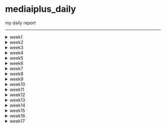 # mediaiplus_daily
my daily report

******

<details>
<summary>week1</summary>

> <details>
> 
> <summary>20230302</summary>
> 
> ```
> 
> vscode
> DBeaver
> WinSCP
> MongoCompass
> 
> jh.park@mediaiplus.com 
> 123ssk12!
> 
> 메일확인 outlook
> 
> confluence
> 
> 임상시험공부 - 글로벌 임상시험 성공하기
> 
> 인턴십OT 내용정리
> 
> 컴공핵심과목 : 내가 잘하는거->대답잘할수있는거
> 자기소개 : 내가 얼마나 개발을 잘하는지, 얼마나빠르게 성장할수있는지 
> 면접관의 의도?? 편한마음으로 임하자..?
> 
> pw : 0130
> 
> task1 : EudraCT -> CTIS 
> task2 : CRIS result 수집하기
> 
> ```
> 
> </details>
> 
> <details>
> <summary>20230303</summary>
> 
> ```
> 
> 질문할거 -> 구글링 먼저하자
> 1. yml 
> 2. 파서에서 start_date yesterday 주석 이상한것같음
> 3. start_date, saving_start_date difference -> 왜 굳이 따로 두는가 ??
> 
> 
> 폴더 강제삭제 : rm -rf (folder)
> 
> 코드해석하기
> l19 : 파서
> l20 : common에서 logger가져오기 -> common_util로 가보면
> l80 : scraper 정의
> 
> 코드실행하기
> 
> 커맨드 : python scraper_manager.py
> 
> 디폴트값 nih 
> Scraper클래스로 nih 인스턴스 만듬
> _get_model 메소드 실행 -> _handling_date메소드 실행 -> NIHct 모델 리턴함 (클래스로 선언된 모델 임포트해서 갖고옴)
> 
> Namespace(start_date='lastupdatedate', end_date='today', save='no', insert='no', date_parameter=0, cris_start=0, cris_end=None, cris_lang='K', model='nih', email='no')
> 
> cris, mfds -> yaml에서 함
> 
> 핸들링데이터 메소드의 역할 
> 2023-03-01 today 를 아래처럼 변환해줌
> 03/01/2023 03/03/2023
> 
> dao가 뭘까?
> dao
> 
> run 메소드를 이해해보자
> 1. 비교
> 2. 크롤링해옴
> 3. 디비에 트리로 바꿔서 집어넣음
> 
> 
> parser?? : 커맨드라인 인수 파싱하기
> 
> 로컬 디비 만들기 : mysql부터 다시 깔자
> 
> get방식으로 api가져오기 -> 스키마 컴페어 부분부터 다시보기
> 
> ```
> 
> </details>
  
</details>

<!-- week2 -->

<details>
<summary>week2</summary>

> <details>
> <summary>20230306</summary>
> 
> ```
> import ipdb; ipdb.set_trace() 앞으로 디버깅은 이거로 하자
> 로컬에 DB설치하는법을 따로 배워야함...     
> tqdm 이라는 신기한 라이브러리를 배웠음
>   
> api를 통해 정보를 받아올수있다.
> Headers : fakeheaders -> 크롤링시 우회용
> 
> nih 접속하여 회사DB와 비교해보았음. 가장최신화된 자료가 NCT05754515 였는데,
> 회사DB에 contacts 정보가 정확히 입력되어있었음. 
> exact_tree 코드  556~690 
>   
> https://www.clinicaltrials.gov/ct2/home
>   
> ```
> <img
>      src="https://user-images.githubusercontent.com/126745832/223040633-c0b674cc-ac1f-47f8-ab99-f5087f376cc2.png"
>      width=300
>      height=100
> />
> <img
>      src="https://user-images.githubusercontent.com/126745832/223040690-9e20b7f5-e17a-4cf8-a415-63d850956a90.png"
>      width=300
>      height=100
> />
>   
> ```
> 위와 같이 
> /home/jh_park/test/_test/models/nihct/utils/info.py 코드에 적혀진대로 4개가 DB에도 저장된것.
> ```
> <img
>      src="https://user-images.githubusercontent.com/126745832/223041521-9cb969b8-3bbf-43ce-9add-3deb3032159f.png"
>      width=300
>      height=300
> />
> 
> ```
> 각각은 위와 같이 정의됨.
> DB에서 column의 이름임. > RDB cloumn scheme
> 
> compare scheme > crawl data > make tree > insert to DB
>   
> __repr__ : Node만들때(make tree) 사용했음.
> ```
>   
> </details>
> 
> <details>
> <summary>20230307</summary>
> 
> ```
> __str__, __repr__ 차이점 보기
>   
> >>> import datetime
> >>> a = datetime.datetime(2017, 9, 27)
> >>> str(a)
> '2017-09-27 00:00:00'
> >>> repr(a)
> 'datetime.datetime(2017, 9, 27, 0, 0)'
> 
>   
>   
> 크롤링과정 
> 
> NStudiesFound : 업데이트해줘야하는 데이터
> trial/100 만큼 iteration -> full_study_list 채움
> make tree를 이용하여 트리구조로 field_list를 만듬
> 23개의 element를 갖고있음 
> field_list[0] 는 이중리스트형태로 각각의 요소가 그에 해당되는 모듈의 정보를 갖고있음.
> 예시 : [ ['NCT05756881', Node (Level 0) : [struct] IdentificationModule / None // num of child of this node : 5],
>          ['NCT05756868', Node (Level 0) : [struct] IdentificationModule / None // num of child of this node : 5],
>          ['NCT05756855', Node (Level 0) : [struct] IdentificationModule / None // num of child of this node : 6] ... ]
>   
> 이를 바탕으로 rows를 만들면
> 
> [ ['NCT00001971', 'Evaluation of Patients With Liver Disease', 'Evaluation of Patients With Liver Disease', 'National Institutes of Health Clinical Center (CC)', '910214', 'NIH', None, None, None, None, '2023-03-07 10:18:13', '2023-03-07 10:18:13'], 
>   ['NCT00001481', 'The Role of Hormones in Postpartum Mood Disorders', 'An Endocrine Model for Postpartum Mood Disorders', 'National Institutes of Health Clinical Center (CC)', '950097', 'NIH', None, None, None, None, '2023-03-07 10:18:13', '2023-03-07 10:18:13'], 
>   ['NCT00001160', 'Studies on Tumors of the Thyroid', 'Studies on Thyroid Nodules and Thyroid Cancer', 'National Institutes of Health Clinical Center (CC)', '770096', 'NIH', None, None, None, None, '2023-03-07 10:18:13', '2023-03-07 10:18:13'] ... ]  
> 
>   
> cris 데이터 가져오기 
>   
> 그전에 질문
> 
> 1. DB에 중복 데이터가 존재함 
>   https://cris.nih.go.kr/cris/search/detailSearch.do/?seq=14743&search_page=L&search_lang=K
>   https://cris.nih.go.kr/cris/search/detailSearch.do/?seq=15988&search_page=L&search_lang=K
>   -> cris가 버전관리를 안해서 생기는 문제였음. 나중에 최신의 버전 (높은 key)을 유지하자
> 2. PRE20190408-003 ??
>   pre로 key로만 들어갈수있음
> 3. selenium.common.exceptions.WebDriverException: Message: 'chromedriver' executable may have wrong permissions. Please see https://chromedriver.chromium.org/home
>   해결 : 크롬드라이버 깔아서 .env.yml 변
> 4. 링크접속불가 
>   https://cris.nih.go.kr/cris/resultsearch/resultSearch.do/
> 5. 디비에 널값이 있는이유? 
> 
> 
> 크롤링하는법  
>  
> 먼저 갱신일을 기준으로 검색을 함.
>   
> parsing_kor_doc 부터 다시 확인하기. 
>   
>   
> ```
>   
> </details>
> 
> <details>
> <summary>20230308</summary>
> 
> ```
> 
> vscode 단축키
> 
> ctrl + end : 커서 맨끝으로
> shift + end : 선택하면서 행의 맨끝으로
> ctrl + shift + end : 선택하면서 페이지 맨끝으로 
> 
> ctrl + arrow : 커서 단어 단위로 옮기기 
> ctrl + shift + arrow : 단어단위 선택하면서 맨끝으로
> 
> crtl + alt : 다중택
> 
> DB -> mediaiplus -> DB name 'RAW'
> 
> cris : 최신업데이트 부터 오늘날짜로 받아오기 
> 
> 질문
> 1. cris 커맨드 입력받을때 인덱스를 왜입력받는가?
> 
> 2. dev_fe_ctx_cris_ct 테이블의 용도?
> ```
> ```
> git clone 하고 해야하는거 !!!
> 
> 1. .env 
> 2. 크롬드라이버 받기 
> ```
> ```
> CRIS 가장 큰 문제점 : api도없고, 계속해서 사이트가 변경됨 -> 지금만들어도 나중에 cris가 데이터를 게시하는 방법이 달라지면 다시 업로드 해야할 필요가 있음. -> 일단은 현재 버전으로 만들어봐야함.
> 
> 현상황 : cris_ct_result 데이터들 12/16을 마지막으로 업데이트가 안됨.
> 현재(230308 16:06) 기준 연구결과가 등록된 데이터들은 총 551건이 검색되는데, 막상 결과가 등록이 안된경우가 많음
> 
> 결과등록이 안된경우 
> ```
> 
> <img
>      src="https://user-images.githubusercontent.com/126745832/223645866-4067dd5f-441d-4647-95e4-8868149798c0.png"
>      width=300
>      height=300
> />
> <img
>      src="https://user-images.githubusercontent.com/126745832/223645982-f809fdaa-e813-4611-9af6-c2d701a3897c.png"
>      width=300
>      height=300
> />
> 
>   
> ```
> 결과등록이 잘된경우
> ```  
> <img
>      src="https://user-images.githubusercontent.com/126745832/223645598-a3332d69-3451-441b-9550-bf9e7cb93345.png"
>      width=300
>      height=300
> />
> 
> ```
> 내일 확인해봐야하는거 : 3/7 기준 6개가 업데이트됨, 그러나 DB엔 5개만 업데이트됨 (16157 누락) -> 3/7에 정기적으로 스크랩할때, 스크랩하기 전에 5개가 업데이트 된것이고, 나머지 하나는 스크랩 이후 업데이트된 것이었음. 
> 
> 결과 탭에 접속이 가능하다가 안되는 경우는 어떻게 해야할까... -> 업데이트 되는지 알 수가 없음 
>   그럼 전수조사를 해야하는가? -> 경우에 따라 다름 만약 잘못된 데이터를 지우기 위해 결과를 없앤것이라면..?
>   없어진 이유를 알 수 없음.
>   
> ```
> </details>
>
> <details>
> <summary>20230309</summary>
> 
> ```
> 
> study results 존재 -> 연구결과 국문/Eng 보고 크롤링하면 될듯  
> 
> TODO
> 
> 연구결과 탭이 존재하지않음 -> 링크로 접속하면 페이지 존재 (cris_seq=8930) (상세검색 불가, cris_seq으로만 접속가능)
> https://cris.nih.go.kr/cris/resultsearch/resultSearch.do?seq=8930&search_page=L&search_lang=&
> 크롤링 할 때 결과있음으로하면 cris_seq=8930과 같은 데이터는 검색불가 -> 어떻게 크롤링할까
> 
> 상세검색할때 실제 갱신일과, 상세검색에서 검색할때의 저장된 갱신일이 다름. -> KCT0000001
> 
> 현재 크롤링은 상세검색 페이지에서 셀레니움으로 함 -> cris_seq range로 바꾸기?
> 
> 결론!! : 그냥 최종갱신일로 크롤링하자.
> 
> ```
> 
> ```
> study results 형식
> 크게 4가지임
> 1. Participant Flow
> 2. Baseline Characteristics
> 3. Outcome Measures
> 4. Adverse Events
> 
> 
> ct_list를 토대로 ct_result_list를 만들자.
> 
> ct_list 구조 파악하기.
> 
> ct_list는 길이가 업데이트해야하는 데이터의 갯수 만큼 가진 리스트임.
> 예를들어 -start_date=2023-03-01 의 옵션을 준경우, 3월1일부터 오늘날짜(today)까지의 새로 갱신해야할 데이터를 수집하여 저장함
> 이때 ct_list의 각각의 요소가 갱신된 데이터의 정보를 담고있음.
> ```
> ```
> 예를들면 len(ct_list)=3 인경우, 갱신해야할 데이터가 3개가 있는것임.
> 각 데이터의 정보를 dictionary 로 만들어줌 
> 
> ct_list.append({
>             'seq': i,
>             'status': date_list,
>             'content': table_dict,
>             'url': f'{self.base_url}?seq={i}&search_page=L&search_lang={self.language}',
>         })
> 그렇다면 각각의 키에 해당하는 밸류값들을 보자
> ct_list[0]['seq'] = '24303'
> ct_list[0]['status'] = ['등록', '2022/10/25', '2022/12/23', '2023/03/08']
> 
> ct_list[0]['content'] 는 defaultdict 자료형임.
> 
> ct_list[0]['content'].keys() = dict_keys(['1. 연구개요', '2. 임상연구윤리심의', '3. 연구자', '4. 연구현황', '5. 연구비지원기관', '6. 연구책임기관', '7. 연구요약', '8. 연구설계', '9. 대상자선정기준', '10. 결과변수', '11. 연구결과 및 발표', '12. 연구데이터 공유(익명화된 연구대상자 데이터)'])
> 또한 이 key들의 해당하는 value 또한 defaultdict 임
> 
> 예를들면 ct_list[0]['content']['1. 연구개요'] 는 아래와 같이 구성됨. 각각의 key들은 대체로 cris 자료 테이블의 row : contents임
> 
> defaultdict(None, {'CRIS등록번호': 'KCT0008025', '연구고유번호': 'NCC2022-0319', '요약제목': 'MET 또는 EGFR 단백질이 과발현된 전이성 위암의 3차이상 요법으로서의 CKD-702/이리노테칸 1b/2상 임상시험', '연구제목': 'MET 또는 EGFR 단백질이 과발현된 전이성 위암의 3차이상 요법으로서의 CKD-702/이리노테칸 1b/2상 임상시험', '연구약어명': 'CKD-702', '식약처규제연구': '예(Yes)', 'IND/IDE Protocol 여부': '아니오(No)', '타등록시스템 등록여부': '아니오(No)', '임상연구 요양급여적용 신청 여부': '신청 중(Submitted pending)'})
> 
> ct_list[0]['url'] = 'https://cris.nih.go.kr/cris/search/detailSearch.do/?seq=24303&search_page=L&search_lang=K'
> 
> 
> 만약 데이터의 개수가 가변적이라면, 리스트로 만들어줌 -> 하나의 cris_seq가 아니라 여러개의 cris_seq가 있는것, 
> PRIMARY KEY를 하나더잡아줌 즉 예를들어 cris_seq = 24303의 데이터중 연구참여기관이 두개인경우, SRSID라는 PRIMARY KEY를 잡아주는것.
> ```
> <img
> src="https://user-images.githubusercontent.com/126745832/223931817-b00a1bc7-93fc-4871-8ec7-e04dcf821f05.png"
> width=500
> height=50
> />
> 
> ```
> 스키마에대해 일단 모두 rows에 SCHEME[:-2]로 None을 넣어놈
> 
> 오늘의 질문점
> 
> [오후 4:28] 박 진호
> 저 추가적으로 질문드립니다..! cris_ct_result_participant_flow_desc 테이블에서 KCTId = 'KCT0006080' 필터로 검색해보면 cris_seq가 19160, 19735 두개로 나오는데,  https://cris.nih.go.kr/cris/search/listDetail.do여기서 상세검색에서 연구결과를 연구결과 등록으로 두고, CRIS등록번호에 6080을 검색하면 6080데이터가 나와야하는데 안나오더라구요 그래서 이유를 찾아보았습니다.  먼저 연구결과 필터를 미등록으로 바꾸고 6080을 검색하면, 19160페이지가 검색되었습니다. 제 생각엔 CRIS에서 19160의 연구결과를 지우고 갱신을 안해준것 같습니다.  또 추가로 같은 KCTId를 갖는 19735는 연구결과가 있으나 19160에는 없었습니다.  19735는 상태가 임시저장된 데이터라 상세검색 으로는 검색이 안되고, url로는 접속할 수 있더라구요, 19735에는 결과탭이 있지만, 접속은 안되었습니다.https://cris.nih.go.kr/cris/search/detailSearch.do?seq=19735 그래서 제가 생각한점은 데이터베이스에 이러한 결과가 등록되었다가 다시 없어진경우가 추가적으로 존재할수있고, 이러한 데이터들은 CRIS에서 갱신처리를 안해주다보니 저희가 업데이트를 할 수 없다고 판단되는데,  이런경우 현재 데이터베이스에 있는 결과데이터들은 옳은 정보라고 할 수 있는건가요? 만약 그렇지 않다면 현재 데이터들은 지우고 새로운 데이터들로 채워야한다고 생각이되는데.. 제가 생각한점이 맞을까요??아닌경우면 그냥 현재 데이터베이스에 duplicate하는 방식으로 코드를 짜면 되는것일까요?  감사합니다! 
> 
> [오후 4:47] 조용장
> 네, 말씀주신대로가 맞습니다!자세한 설명을 좀 더 미리 드렸으면 고민하실만한 상황이 나오지 않았을텐데 죄송스럽네요..  1.일단 첫번째로 cris_seq는 고유하지만 cris_seq에 상응하는 KCTId는 고유하지 않습니다.이런 문제는 실제로 하나의 임상이 "임시 등록", "반려" 등 "등록"이 되기 전의 형상으로 여러개의 버전이 존재하기 때문인데요. 각 버전은 새로운 cris_seq를 발급 받지만 KCTId는 모두 동일할 수 있습니다. 초기에는 "임시 등록"이나 "반려" 등의 데이터도 의미가 있을 것이라고 판단하여 cris_seq를 기준으로 전체 수집하였습니다. 하지만 그럴 필요가 없다고 판단이 되기도 하였고최종 갱신일을 기준으로 임상시험 문서를 가져와야할 필요성이 대두되면서 cris_seq를 기준으로 데이터를 수집하는 것이 아닌 KCTId를 기준으로 CRIS 데이터를 수집해야 하는 상황이 된거죠. 2.두번째로 말씀주신 6080번과 같이 CRIS에는 등록이되거나 웹 상에 공개되었다가 제거되는 문서들이 있었습니다. 이런 문서들은 추후에 다시 접근하려해도 데이터를 얻을 수 없는 문제점이 발생하구요.  "이런 데이터를 두고 저희는 DB상에서 제거하기 보다는 가지고 있는 편이 더 저희 서비스를 가치있게 만들어 줄거라고 판단하고 있기는 합니다."  그 문서의 등록 취소 요인이 무엇인지는 알 수 없으나 특정 기업에서 어떤 종류의 질병에 대해 어떤 시도를 하려했다..는 정보는 중요할 것 같아서요. 게다가 저희 DB 설계상 제거된 문서에 대한 검출은 전수조사를 하는 수 밖에 없기도 하구요..  따라서 결론은 같은 KCTId에 대해서는 값을 replace하면 될 것 같습니다. 그리고 과거에 존재하였다가 현재에 존재하지 않는 문서에 대해서는 제거하지 않구요. 다만 추후에 동일한 KCTId 임상시험에 대해서 언제 어떻게 업데이트 되었는지 히스토리를 버전별로 가지고 있을 계획은 있습니다. 깃헙에도 이슈 사항으로 올려 놓기는 했어요.
> 
> [오후 4:48] 조용장 
> 글이다 보니 아무래도 제가 조금 이해하기 어렵게 작성해 놓은 내용이 있을 수도 있을 것 같기는해요... 조금 헷갈리시면 다음주에 다시 이야기 나누시죠~
> 
> ```
> </details>
> <details>
> <summary>20230310</summary>  
> 
> ```
> 결과 데이터들의 스터럭쳐가 매우 상이함 => 일반화 할 방법을 생각해보자
> 
> get result cris id 수정 : 
> 
> 다음을 추가함 :
> from selenium.webdriver.support.ui import Select
> Select(self.driver.find_element(By.XPATH, '//*[@id="results_yn"]')).select_by_value("Y")
> 
> 위 코드의 의미는 연구결과가 등록된 문서만 검색하겠다 라는 필터를 설정해준다는 의미임.
> 
> result들의 url을 보려고했는데, 몇개이상의 페이지를 로드하다보니 이런에러가 나는듯 -> 다음주에 다시 확인하기
> stale element reference: element is not attached to the page document
> 
> ```
> 
> </details>
</details>

<!-- week3 -->

<details>

<summary>week3</summary>

> <details>
> 
> <summary>20230313</summary>
>   
> ```
> 연구결과 등록으로 검색 -> 1. 에러페이지가 나오는지 확인 -> 에러나면 그대로 리턴
> 2. 페이지에 접속을 해도, 실제 데이터가 없을수있음.
> 3. 국문/영문으로 할지, 각각 페이지에서 크롤링 할지 정하기 -> 물어봐야 할듯 근데 KCT0008257 를 보면 각각 따로 하는게 좋을듯함.
>  
> 
> 현재 발생한 문제점 : 
> 1. 로딩되는 시간을 줘야 에러가 안남
> 2. 검색되는 데이터의 개수가 다름 -> 
>     연구결과 등록된 데이터들을 볼때, start date를 비워둔 데이터의 개수와 2010-01-01, 즉 cris홈페이지에서 제공하는 초기값을 주면 데이터 개수값이 달라짐.
>     
> 
> html구조
> 연구정보, 연구결과 상이함
> main div -> print div 
> 내일 물어볼거 : date_list는 필요없는건가?
>   
>   
>   
> 결과구조분석
> 1. Participant Flow
> 모집상세설명
> 배정 전 상세설명
> -> 고정적인 두개의 행!!
> 그다음 기간이나옴 -> 주로 기간은 한개존재함.
> 
> 
> 크롤링 과정
> 만약 K인경우, E인경우 나눠서
> 각각 parsing_result_kor_doc(resp), parsing_result_eng_doc(resp) 을 호출함.
> 
> ```
> 
> </details>
>   
> <details>
> 
> <summary>20230314</summary>
>   
> ```
> 연구결과 등록으로 검색 -> 1. 에러페이지가 나오는지 확인 -> 에러나면 그대로 리턴
> 2. 페이지에 접속을 해도, 실제 데이터가 없을수있음.
> 3. 국문/영문으로 할지, 각각 페이지에서 크롤링 할지 정하기 -> 물어봐야 할듯 근데 KCT0008257 를 보면 각각 따로 하는게 좋을듯함.
> 
> study details/study results를 크롤링해와야함 -> 먼저 검색조건에 맞는 날짜에 갱신된 데이터에 한해서 크롤링 그 후 결과가 등록된 데이터를 크롤링
> get max update 는, study details를 크롤링할때 받아와지므로 자동으로 업데이트됨.
>   결과 등록된 데이터는 없는 경우가 많음
>   
>   표안에 표 : 하나의 tr내에 두개의 th
>   원래대로라면 [[th],[td]] 이지만 th가 두개라면 [[th,th],[td]]가 됨
>   td내에 pre가 되어있을수도있다... -> ().text 사용하면 똑같이나옴
>   
>   먼저 results를 크게 4개로 분리, 그 후 각각을 다시 테이블로 분리, 그러면 그 각각의 테이블들은 tr을 갖는다.
>   각 tr을 th_list, td_list로 분리한다. 그후 [th_list, td_list]로 만들어 캡션과함께 테이블딕셔너리에 해당하는 value에 append해준다.
>   
>   tr,td를 분리할때, colspan rowspan을 잘 보자 -> 
>   rowspan = 2 의 의미? 두개의 행을 차지함.
>   colspan = 2 의 의미? 두개의 열을 차지함 즉 세분화된 데이터가 있는경우, colspan, rowspan이 사용
>   
>   코드에 주석으로 남겨둠.
>   
>   
>   Participant Flow 구조 >>>
>   하나의 시퀀스에 여러개의 피리어드
>   각각 피리어드 내에는 여러개의 암그룹이 있을 수 있음 
>   
>   현재 Participant Flow 관련 메소드:
>   cris_ct_result_participant_flow_desc -> 수정필요 x
>   cris_ct_result_participant_flow_list_desc -> 하나의 시퀀스에 여러개의 피리어드를 PFSId로 구분해서 넣어놈. 스키마는 단위, 코멘트
>   cris_ct_result_participant_flow_arm_group -> 암그룹당 정보, 탈락관련정보누락됨
>   cris_ct_result_participant_flow_arm_group_research_step -> 마일스톤은 암그룹당 없을수도있거나 여러개임
>   
>   -> 탈락관련데이터가 아예 없다!
>   
>   
>   
>   
>   
> api로 받아오기????
> ```
> 
> </details>
> 
> <details>
> <summary>20230315</summary>
> 
> ```
> 
> scraper를 fork해봄
> git명령어에 익숙해져가고 있음. 처음으로 clone, fork, ... 등등을 해보았고, git을 사용한 협업이 필수적임을 깨닫게 되었음.
> 
> 추가로 parser를 업데이트하는 커밋을 해봄.
> 
> 현재 PF데이터에 탈락사유가 없어서, 추가적인 테이블을 만들어줌.
> 
> 
> ```
>     
> </details>
> 
> <details>
> <summary>20230316</summary>
> 
> ```
> ct_result_list : 딕셔너리, key로 'Participant Flow', 'Baseline Characteristics', 'Outcome Measure', 'Adverse Events' 를 가짐
>   
> PF구조 파악하기
> result_dict['Participant Flow'].keys() = dict_keys(['모집상세설명', '배정 전 상세설명', 'Participant Flow List'])
>   
> result_dict['Participant Flow']['Participant Flow List'] 의 길이는 Period의 갯수를 의미함 
> 하나의 피리어드 내부에는, 여러개의 암그룹이 있을수 있음. -> 암그룹 리스트가 필요함
> result_dict['Participant Flow']['Participant Flow List'][0].keys() = dict_keys(['기간명', 'Arm Group List', '단위'])
>   
>   첫번째 암그룹의 데이터를 보자.
>   result_dict['Participant Flow']['Participant Flow List'][0]['Arm Group List'][0].keys() = 
>   dict_keys(['중재 / 관찰군명', '중재 / 관찰군 상세내용', '연구시작', 'Important Study Step List', '연구완료', '탈락', 'Fail Reason List'])
> 
>   암그룹 내부에는, 여러개의 마일스톤 데이터와 탈락사유가 있을수 있음.
>   첫번쨰 피리어드 내부의 첫번째 암그룹의 첫번째 마일스톤을 보자.
>   result_dict['Participant Flow']['Participant Flow List'][0]['Arm Group List'][0]['Important Study Step List'][0]
> {'중요연구단계': '시험약 또는 위약 복용', '중요연구단계 결과': '9'}
>   마일스톤 리스트의 요소는 딕셔너리의 형태로 되어있음 -> 탈락사유 리스트또한 같은 구조의 딕셔너리임.
>   
>   BC구조 파악하기
>   
>   먼저 첫번째 테이블은 고정적임
>   다음 테이블은, 나이 테이블 -> 나이는 범주형, 연속형, 그외속성으로 나뉘고 3개가 다 있거나 하나만 있을 수 있음.
>   그러므로 나오는대로 다만듬
>   total_dict['Arm Group List'][i] 에는 딕셔너리가 들어감. 각 딕셔너리의 키가 td가없는 데이터의 th, 즉 타이틀이됨.
>   
>   나이 그 외 특성 아웃라이어 : 
>   https://cris.nih.go.kr/cris/resultsearch/resultSearch.do/?seq=24196&search_page=L&search_lang=K
>   지역
>   https://cris.nih.go.kr/cris/resultsearch/resultSearch.do/?seq=6904&search_page=L&search_lang=K
>   
>   result_dict['Baseline Characteristics']['Arm Group List'][0].keys() = 
> dict_keys(['중재 / 관찰군명', '중재 / 관찰군 상세내용', '전체분석 대상수', '나이, 연속형 Dict', '성별 : 여성, 남성 Dict', '등록지역 Dict', 'Study Specific Measure List'])
>   
>   result_dict['Baseline Characteristics'].keys()
> dict_keys(['Arm Group List', 'Total', '분석단위', '전체분석 대상설명', '나이, 연속형 Dict', '성별 : 여성, 남성 Dict', '등록지역 Dict', 'Study Specific Measure List'])
> ```
> 
> </details>
> 
> <details>
> <summary>20230317</summary>
> 
> ```
> 
> ctrl + u : 리눅스 커맨드 삭제
> 
> 디비에 넣는 메소드
>   주요 아이디어 : 암그룹마다 공통데이터인지, 차이가나는지에 따라 테이블 분리
>   
> cris_ct_result_baseline_chc_desc : 첫번째 테이블의 모든 암그룹의 공통 데이터만
>   
> cris_ct_result_baseline_chc_age_categorical : 나이 범주형이 존재할때, 암그룹의 공통 데이터
> cris_ct_result_baseline_chc_age_continuous : 나이 연속형이 존재할때, 암그룹의 공통 데이터
> cris_ct_result_baseline_chc_age_other : 나이 그 외 특성이 존재할때, 암그룹의 공통 데이터
> 
> cris_ct_result_baseline_chc_gender : 성별 여성남성이 존재할때, 암그룹의 공통 데이터
> cris_ct_result_baseline_chc_gender_other : 성별 그 외 특성 존재할때, 암그룹의 공통 데이터
>   
> cris_ct_result_baseline_chc_enrollment_region : 등록지역, 공통데이터 
>   
> cris_ct_result_baseline_chc_other_specific : 그 외 특성, 같은 시퀀스에 대해 여러개의 OSSId가 있을 수 있다.
> OSSId를 사용함 (Other specific study Id)
>   
> 이제부턴 AGTId (Arm Group Title Id)를 암그룹 수에 따라 가질수 있음
> cris_ct_result_baseline_chc_arm : 첫번째 테이블 각각 암그룹 데이터 AGTId를 사용함
>   
> cris_ct_result_baseline_chc_arm_age_categorical : 나이 범주형 데이터, 암그룹마다 저장
> 
> 나이 연속형 데이터
> cris_ct_result_baseline_chc_arm_age_continuous_measure_type
> cris_ct_result_baseline_chc_arm_age_continuous_dispersion
>   -> 현재 테이블에 측정치 종류 분산도 측정을 따로 저장중인데, 한번에 저장하는거로 바꾸고, 
>   그 후 나이 연속형말고도 측정치 종류, 분산도 측정이 나올수있으므 만들어줘야함.
> 
> cris_ct_result_baseline_chc_arm_age_other_category : 한 시퀀스내에 여러개의 AGTId, 각각 AGTId당 AOCId가 할당될수있음.
> AOCId(Age other category Id)가 범주명의 갯수가됨.
>   
> cris_ct_result_baseline_chc_arm_age_other_category_result : 각 AOCId 에 ACRId할당.
>   연습용으로 좋은 seq : 13913
>   
> cris_ct_result_baseline_chc_arm_other_sp_category : 암그룹 -> 그외특성리스트 -> 범주명 리스트
> ```
> 
> </details>
</details>
  
<!--   week4 -->
  
<details>
<summary>week4</summary>
  
> <details>
> 
> <summary>20230320</summary>
> 
> ```
> 
> 분산도&측정치 수정 :
> cris_ct_result_baseline_chc_arm_age_continuous_measurements
> cris_ct_result_baseline_chc_arm_age_other_category_measurements
> cris_ct_result_baseline_chc_arm_gender_other_category_measurements
> 
> RAW -> REFINE 으로 옮기기
> 중요한 부분 : DB테이블이 변경되면, REFINE에 들어갈 데이터들도 바뀌어야하므로, 따로 코드를 수정해야함.
> 
> OM 분석하기
> 
> 결과변수의 갯수에 따라, 테이블의 갯수가 다름.
> 테이블 형식은, 결과변수 - 암그룹 정보 - data table 로 되어있음.
> 
> ct_result_list[i]['content']['Outcome Measure']['Outcome Measure List'][0] -> 0번째 OM, keys() 는
> dict_keys(['결과변수종류', '평가항목', '평가항목 상세설명', '평가시기', '통계분석', 'Arm Group List', '전체분석단위', '전체분석 대상설명', '측정단위']) 가 존재하고, Arm Group List를 제외하고 모두 공통항목임.
> 
> 기존의 방식에서 수정한부분 : 구조적으로는 없으나, 코드상오류가 하나 있었음
> 
> 나중에 다뤄야할 이슈 : 페이지 10개 넘어가면안됨.
> 
> AE 분석하기
> 
> 첫번째 테이블 고정
> 두번째 테이블은, 암그룹의 갯수만큼 column을 가짐. -> 행은 고정
> All cause mortality - 발생대상수, 연구대상수 고정
> Serious Adverse events - 발생대상수, 연구대상수, 이상반응 보고 횟수 고정
> 
> 
> ```
> 
> </details>
> 
> <details>
> 
> <summary>20230321</summary>
> 
> ```
> 
> 현재문제점 
> Other (Not Including Serious) Adverse Events 에서 
> 발생빈도보고기준 탭이 있으면, 데이터가 한칸씩 밀려남
> 
> Serious Adverse Events 에서
> Term, Total 아래 데이터는 무의미한 데이터로 취급함 -> 일단 유지 하기
> 
> 
> 
> ```
> 
> </details>
> 
> <details>
> 
> <summary>20230322</summary>
> 
> ```
> 
> cris api로 받아오기 : 페이지 설정을 해줘야함(데이터가 20개를 넘어가면 1페이지만으로 안끝남)
> prepared=True **
> 
> 
> ```
> 
> </details>
> 
> <details>
> 
> <summary>20230323</summary>
> 
> ```
> 
> DB에  만들기 : 
> import pymysql 을 import mysql.connector as pymysql 로 바꿔
> cursor 선언시 cursor = conn.cursor()  
> 
> 해야하는거 : sql구문 수정해서, 테이블 만들기
> 탈락사유 테이블 insert위해 함수만들기
> 
> cris_ct_result_baseline_chc_arm_age_other_category_result 수정해야함
> -> 수정완료
> 
> '측정치 종류', '분산도 측정' 이 나올수있는 데이터 : 나이연속 나이그외 성별그외 그외특성
> -> 나이연속은 이미존재하므로 총 6개의 추가 테이블을 만들어야함 : sql 수정, info 수정, 함수선언 
> 
> crisids받아오는 함수 수정
> 
> 
> ```
> 
> </details>
> 
> 
> 
> <details>
> 
> <summary>20230324</summary>
> 
> ```
> 
> 디비에서 스키마 잘못된것들 수정
> failed reason 에서 ISS -> FRS
> other sp 테이블 PRI key에 OSSID추가
> 
> eng차트 수정하기 
> 수정완료 
> DDL 수정
> info 수정
> extract_tree 수정
> parser 수정
> 
> ```
> 
> </details>

  
> </details>

<!-- week5 -->

<details>

<summary>week5</summary>
 
> <details>
>   
> <summary>20230327</summary>
>   
>   ```
>   
>   Error occurred in cris_ct_result_outcome_measure_desc : Error while executing statement: Data too long for column 'outcome_measure_time_frame' at row 1 : 에러 수정 -> sql문 수정, 데이터의 입력값 범위 늘려야함
>   varchar -> text 로 수정
>   서버데이터삭제돼서 다시 옮겨오기
>   ssh 접속시, fingerprint -> SSH에서 fingerprint는 공개키의 고유한 식별자로서, 해당 공개키가 유효하고 정확하게 인증된 것임을 보장하기 위한 기술적인 수단이다.
>   
>   ```
>   
> </details>
> 
> <details>
>   
> <summary>20230328</summary>
>   
>   ```
>   
>  연구결과가 있는 553개 데이터에 대해 크롤링하기
> Error occurred in cris_ct_result_participant_flow_arm_group_failed_reason_eng : Error while executing statement: Data too long for column 'failed_reason' at row 1
> Error occurred in cris_ct_result_baseline_chc_arm_eng : Error while executing statement: Data too long for column 'arm_group_title' at row 1
> Error occurred in cris_ct_result_baseline_chc_arm_age_other_category_eng : Error while executing statement: Data too long for column 'category_title' at row 1
> Error occurred in cris_ct_result_baseline_chc_arm_gender_other_category_result_eng : Error while executing statement: Data too long for column 'category_result' at row 1
> Error occurred in cris_ct_result_outcome_measure_arm_group_eng : Error while executing statement: Data too long for column 'arm_group_title' at row 1
> Error occurred in cris_ct_result_adverse_events_arm_group_eng : Error while executing statement: Data too long for column 'arm_group_title' at row 1
> -> sql에서 text로 바꿔주기
>   
>   '분석대상수' 탭이 두개의 th로 나뉘어진경우, 스키마네임에 ''이 들어감 -> 예외처리를해줘야함
>   
>  현재 발생한 문제점 :
>  1. DB에 저장이 안되는 테이블이 존재 -> 그러나 eng은 잘 저장이 되어있음. -> eng,kor 비교해서 해결하자
>  cris_ct_result_adverse_events_all_cause_mortaity
>  cris_ct_result_adverse_events_other_adverse_events
> cris_ct_result_adverse_events_other_adverse_reaction
> cris_ct_result_adverse_events_serious_adverse_events
> cris_ct_result_adverse_events_serious_adverse_reaction
> -> Dict 붙여서 해결
>   
> cris_ct_result_outcome_measure_arm_group_category
> cris_ct_result_outcome_measure_arm_group_category_result -> CategoryList, Category List 띄어쓰기 해결
> 
> 2. cris_ct_result_outcome_measure_desc_eng 에 데이터가 저장이안됨 -> 코드수정해야함 -> indentation 수정으로 해결
> 
>   3. mortaity -> mortaㅣity 오타수정 ...> 할필요 없음.. cris데이터오류였음
> 
> 
>   ```
>   
> </details>
>   
> <details>
>   
> <summary>20230329</summary>
>   
>   ```
>   
>   새로운 모델로 크롤링하고 DB에 넣기 -> 데이터 손실이 있나 확인하기
>   
>   cris_ct_result_adverse_events_serious_adverse_reaction
>   cris_ct_result_participant_flow_arm_group_failed_reason 에서 다시 문제 발생, 데이터 저장이 안됨
>   
>   cris_ct_all_overview 에 한해서 메소드가 get_rows_cris_all_overview 임.
>   
>   할 일 :
>   1)
> medic-dev-2022.c6dzc5dnqf69.ap-northeast-2.rds.amazonaws.com
> 서버, RAW DB 접속
> 
>  
> 
> 2)
> 뒤에 알고리듬 부분, dev_fe_이런것처럼 cris_ct로 시작하는 것 제외
> cris_ct_latest_approved_overvie, _eng 제외
> 하여 모든 table drop 후
> 
>  
> 
> 3) 2에서 제외한 테이블을 제외하고 cris_eng.sql, cris_kor.sql 로
> 테이블 생성
> 
>  
> 
> 4) scraper_manager.py -model=cris -insert=yes -start_date=
> 를 실행하여
> 기존 cris 데이터 + cris result 데이터 수집
>   
> 
>   
>   ```
>   
>   
> </details>
> 
> <details>
> 
> <summary>20230330</summary>
> 
> ```
> 1. integration folder의 func.py를 참고하여 cris_seq를 이용하고 있는 부분을 모두 분석
> 
>  
> 
> 2. 해당 파트를 KCTId로 대체
> 
>  
> 
> 3. RAW 데이터베이스에서 CRIS 테이블들은 KCTId를 primary key로 사용하도록 변경
> --> cris_seq를 그냥 날릴 것인지 아니면 그냥 property로 가지고 있을 것인지... 고민??
> 
>  
> 
> 4. REFINE을 다시 한번 돌려야 함 --> 도연님께 부탁
>   
> 현재 DDL에 REFINE 테이블 DDL이 없음 -> 만들  
> 
> 
> ```
> </details>
> 
> 
> <details>
> 
> <summary>20230331</summary>
> 
> ```
> scraper -> refine
> REFINE 의 순서 : init 에서 _get_in_memory_table 호출
> 
> 
> 
> 
> 
> 
> ```
> 
> </details>
>   
>   
> </details>

<!-- week6 -->


<details>

<summary>week6</summary>

> <details>
> 
> <summary>20230404</summary>
> 
> ```
> 
> refiner.py 분석!!
> 
> fetched_rows : DB에 ct_index테이블 가져옴
> fetched_rows, fetched_rows[0] = (1, 'NIH', 'NCT00000102', None, datetime.datetime(2023, 3, 14, 10, 55, 33), datetime.datetime(2023, 3, 14, 10, 55, 33))
> -> (ct_id, source, source_id, sub_id, _, _) 의 형태
> 
> 리턴되는 테이블 : idx_dict, idx_dict['NIH']['NCT...'] = ct_id 의 형태. if CRIS의 경우라면 src_id가 현재 cris_seq, sub_id를 가짐. ct_id는 통합번호. 
> 
> 이후 모듈마다 함수실행. 
> 
> refine_ct_identification : 각 임상사이트마다 RAW데이터베이스 접근후 데이터 가져옴.
> 
> ```
> 
> 
> </details>
> 
> <details>
> 
> <summary>20230405</summary>
> 
> ```
> 
> refiner에서 각 모듈의 요소는 dict이며, 각dict에는 스키마와 테이블네임, 메소드정보가 들어 있음.
> 첫번째 모듈은 IdentificationModule, 첫번째 모듈은 3개의 딕셔너리를 갖고있으며, 첫번째 요소가 ct_identification임.
> 
> @global_process의 의미 파악하기.
> decorator로 함수를 인자로받음. 
> 
> 처음 실행시 refiner는 get in memory table을 호출하는데, 이때 로컬 DB에는 ct_index 테이블이 없기 때문에, 새로 만들어줘야함.
> 이후 리턴값으로 현재 갖고있는 ct data들을 저장하는 딕셔너리를 리턴함. (ct_index에 정보들)
> 현재 ct_index는 cris데이터를 cris_seq으로 구분하기때문에, 이를 KCT_Id로 대체할경우, 여러개의 KCT_Id를 갖는 데이터가 생길수 있음.
> -> 그러므로 cris데이터를 삭제해야하는데, 이럴경우 ct_id에 공백이 생기기때문에, 처음부터 다시 refine해야함.
> 
> 만약 cris데이터가 갱신되면, 같은 KCT_Id지만 새로운 cris_seq이 발급됨. 이 경우 raw데이터베이스에는 KCT_Id당 여러개의 데이터가 생길수있음. (PRI_KEY가 cris_seq 이기 때문) -> 
> 1. 만약 이때 KCT_Id 가 겹치므로 duplicate하지 않고 과거 데이터를 유지할경우[현재기준], refine시 cris_seq가 필수적임
> 2. 그러나 갱신할경우, 즉 KCT_Id가 PRI_KEY가 될 경우 refine또한 갱신된 KCT_Id 에 대하여 다시 데이터를 갱신해줄 필요가 있음. 이 경우 refine에게 KCT_Id가 갱신되었음을 알려줘야함. -> 이문제는 애초에 update날짜로 진행하기때문에, 고려해줄필요가 없음.
> 
> RAW.cris테이블을 싹다 seq날려서 새롭게 받자.
> REFINE 에러나는 DDL수정.
> 
> -- refine.ct_arms_intervention definition
> 
> CREATE TABLE `ct_arms_intervention` (
> `ct_id` int NOT NULL,
> `ais_id` int NOT NULL,
> `category` json DEFAULT NULL,
> `name` text,
> `description` text,
> `synonym` json DEFAULT NULL,
> `create_date` datetime NOT NULL,
> `update_date` datetime NOT NULL,
> PRIMARY KEY (`ct_id`,`ais_id`)
> ) ENGINE=InnoDB DEFAULT CHARSET=utf8mb4 COLLATE=utf8mb4_0900_ai_ci;
> 
> 
> 
> 
> 
> ```
> 
> 
> </details>
> 
> <details>
> 
> <summary>20230406</summary>
> 
> ```
> 
> NEW DDL : 
> 
> -- refine.ct_arms_intervention definition
> 
> CREATE TABLE `ct_arms_intervention` (
> `ct_id` int NOT NULL,
> `ais_id` int NOT NULL,
> `category` json DEFAULT NULL,
> `name` text,
> `description` text,
> `synonym` json DEFAULT NULL,
> `create_date` datetime NOT NULL,
> `update_date` datetime NOT NULL,
> PRIMARY KEY (`ct_id`,`ais_id`)
> ) ENGINE=InnoDB DEFAULT CHARSET=utf8mb4 COLLATE=utf8mb4_0900_ai_ci;
> 
> TODO : 
> 1. Modify DDL for cris_kor, cris_eng to dropout cris_seq scheme
> 2. Modify crisct.utils to make KCT_Id as PRI KEY 
> 
> 이경우 dev_fe_ctx_cris_ct 의 테이블은 어떻게 처리해야하는지?
> 크롤링시에는 기존의방법을 사용하되, 데이터베이스에 저장할때 cris_seq만 누락시킴
> 
> 로컬에서 DB로 접근할때 안되는거 수정하는법:
> 
> 1. import pymysql -> import mysql.connector 
> 2. conn에서 conn = mysql.connector.connect(host=HOST, port=PORT, user=USER_NAME, passwd=PASSWORD, db=DB_NAME)
> 3. cursor = conn.cursor(prepared=True)
> 
> 
> ```
> 
> 
> </details>
> 
> <details>
> 
> <summary>20230407</summary>
> 
> ```
> 
> 현재 cris_seq 스키마를 dropout하는데 성공하였고, DB에 잘 저장됨을 확인.
> 여기서 질문점
> 
> DDL의 알고리즘 사용해야하나?
> dev_fe, latest_approved 사용유무?
> 
> 
> 1409 : outcome measure가 없는 경우도 존재함
> 
> ```
> 
> </details>

</details>

<!-- week7 -->

<details>

<summary>week7</summary>
<!-- >> -->

> <details>
> 
> <summary>20230410</summary>
> 
> 
> 
> ```
> grant_idx -> ct index 부여
> refine DDL수정 -> ct, other 분리
> validation 수정하기
> 
> 현재 문제점
> import pymysql : server
> import mysql.connector : local
> 
> local 에서 DB삽입 작업시 mysql.connector를 사용하지만 이경우 execute의 리턴값이 0,1이아닌 None 이 되기때문에, assertion에러가 발생함
> 일단은 pymysql로 connect하자 -> assertion구문을 빼야할듯?
> 
> latest_approved 테이블에 대한 메서드가 잘못됨 -> 수정해야함
> 
> 
> ```
> 
> </details>
> 
> 
> <details>
> 
> <summary>20230411</summary>
> 
> 
> ```
> 
> commit 완료 : RAW데이터베이스의 테이블에서, cris_seq dropout
> 
> 
> ```
> 
> 
> 
> </details>
> 
> <details>
> 
> <summary>20230412</summary>
> 
> 
> ```
> grant_idx -> assert 에러
> 
> ```
> 
> 
> 
> </details>
> 
> <details>
> 
> <summary>20230413</summary>
> 
> 
> ```
> 오늘 할 일 : mediaiplus server DB에 insert 
> -> mysql.connector로 변경하기
> 
> ```
> 
> 
> 
> </details>

</details>

<!-- week8 -->

<details>

<summary>week8</summary>
<!-- >> -->

> <details>
> 
> <summary>20230417</summary>
> 
> ```
> 24서버에 RAW데이터베이스만 채우면됨.
>   현재 cris_lang=K 데이터완료.
>   
> 
> ```
> 
> 
> </details>
> 
> <details>
> 
> <summary>20230418</summary>
> 
> ```
> cris데이터 수집시, 갱신된데이터가 아닌 최신의 데이터는 받아오지 못함 : 등록일을 기준으로도 받아와야함.
> -> 해결
>   
> What is your suggestion? What we should do?
> analyzer 와 같이 별도의 python 파일 만들고
> 일간, 주간, 월간 (update_date 기준)으로
> 뽑아낼 수 있는 ("풍부한") 통계 
> 
> 두 가지 parameter가 사용될 수 있음
> 
> REFINE process를 돌렸을 때 update_date 날짜를 기준으로
> last_update_post_date 기준으로
>  
> 콘텐츠 자체는 생각을 해봐야.. 
> 
> 결과 다 뽑고나서 engineering 작업
> 결과를 pdf한다음
> 얘를 메일로 쏘면 best
> 
> ```
> 
> 
> </details>
> 
> <details>
> 
> <summary>20230419~20230421</summary>
> 
> ```
> WIS2023 (World IT Show 2023)에 전시자로 참가하였습니다!
> 
> ```
> 
> 
> </details>
  
</details>

<!-- week9 -->

<details>

<summary>week9</summary>
<!-- >> -->

> <details>
> 
> <summary>20230424</summary>
> 
> ```
> analyzer.py 만들기
> 
> ct_status의 데이터들을 불러와야함 -> 13번째 스키마, 즉 last_update_post_date가 날짜 interval 안에 있는지 체크
>   
> ```
> </details>
> 
> <details>
> 
> <summary>20230425</summary>
> 
> ```
> analyzer는 년단위, 월단위, 일단위로 데이터를 분석한 결과를 시각화하는것 : 도넛차트, 히스토그램
> 현재 issue : 날짜에서 datetime을 사용하는데 이 때 윤년이 껴있을경우 일년기준을 어떻게 잡아야하는지, 이외에도 예외케이스들 처리해야함
>   
> ```
> </details>
> 
> <details>
> 
> <summary>20230426</summary>
> 
> ```
> 약물데이터 검수하기 1일차
>   
> ```
> </details>
> 
> <details>
> 
> <summary>20230427</summary>
> 
> ```
> 딥러닝 :
> 지도학습 : regression, classification
> 비지도학습 : clustering, anomaly detection, dimensionality reduction
>   
> Notations
> 머신러닝에서는 주로 x를 input variable로 사용함. feature라고도하고 input feature라고도함
> input, feature 을 받아서 예측을하여 output이 나올텐데, 이 때 output = estimated value, prediction y-hat으로 표기하고, 예측해주는 함수 f 를 model, hypothesis로 부름 
> Then, how to represent f(hypothesis)?
>   
> ```
> </details>
> 
> <details>
> 
> <summary>20230428</summary>
> 
> ```
> ct_design에서 받아온 테이블을 dictionary로 변환 : ct_id로 해싱됨.
> phase, study_type에 해당하는 도넛차트를 만들기 위해 label리스트, 각 label에 해당하는 data의 개수를 추출함.
>   
> ```
> </details>

</details>
  
  
<!-- week10 -->

<details>

<summary>week10</summary>
<!-- >> -->

> <details>
> 
> <summary>20230502</summary>
> 
> ```
> 약물검수작업 : 중복되는 약물이 있으면 표시하기.
> analyzer : 도넛차트만들기
> 색을 지정할때 레이블의 개수만큼 색상리스트에서 랜덤추출하는방법으로 바꾸기
> -> 밸류값이 0인 데이터는 plot해주지 않기위함임.
> ```
> 
> </details>  
>   
> 
> <details>
> 
> <summary>20230503</summary>
> 
> ```
> plot방법: 각 함수마다 labels, values가 필요하고, 하나의 pdf에 plot해야하므로, 모든 labels,values를 인자로받은후 plot을 해주어야함.
> 그러므로 각 함수실행시, 리턴값을 labels, values로 리턴하고 labels_list, values_list 리스트에 저장해놔야함.
> 
> ```
> 
> </details>  
>   
> <details>
> 
> <summary>20230504</summary>
> 
> ```
> bar, pie chart만들기 완료.
> 메일로 pdf 보내는 작업도 완료.
> 
> ```
> 
> </details>  
  
</details>

<details>

<summary>week11</summary>
<!-- >> -->

> <details>
> 
> <summary>20230508</summary>
> 
> ```
> draw.io : diagram 그리는 어플리케이션
> 
> bokeh.models: 대화형 Bokeh 플롯 구성 요소를 정의하고 처리하는 모듈
> bokeh.palettes: Bokeh 플롯에 대한 색상 팔레트를 생성하는 모듈
> bokeh.io: Bokeh 플롯을 다양한 매체(예: Jupyter 노트북 또는 HTML 파일)에 출력하기 위한 모듈
> bokeh.plotting: Bokeh 플롯을 생성하는 모듈
> 
> collections.Counter: 리스트에서 항목 발생 횟수를 세는 Python 내장 모듈
> datetime.datetime: 날짜 및 시간을 처리하기 위한 Python 내장 모듈
> konlpy.tag.Okt: 한국어 자연어 처리를 위한 Python 패키지
> 
> sklearn.preprocessing.normalize: 데이터 정규화를 위한 모듈
> sklearn.feature_extraction.text.TfidfTransformer: 텍스트를 TF-IDF 라는 벡터화된 표현으로 변환하는 모듈
> sklearn.decomposition.NMF: 비음수 행렬 인수 분해를 수행하는 모듈
> sklearn.decomposition.LatentDirichletAllocation: 잠재 디리클레 할당 주제 모델링을 수행하는 모듈
> sklearn.manifold.TSNE: 차원 축소 기법인 t-SNE(확률적 이웃 임베딩)을 수행하는 모듈
> 
> tqdm: 오랜 실행 작업 중 진행 상황을 표시하기 위한 Python 패키지
> 
> ```
> 
> </details>  
>   
> 
> <details>
> 
> <summary>20230509</summary>
> 
> ```
> regex로 채팅정보만 추출한 후, tdm matrix만들어줌
> #채팅의 개수 * 단어의 개수 
> #row : 각 채팅에서 각 단어가 나오는 횟수
> #tdm[0][0] : 0번째 채팅에서 '현직' 이 나온 횟수를 의미함.
> 
> ```
> 
> </details>  
>   
> <details>
> 
> <summary>20230511</summary>
> 
> ```
> tfidf
>   차원축소 
>   PCA
>   nmf
>   
> ```
> 
> </details>  
>   
> <details>
> 
> <summary>20230512</summary>
> 
> ```
> tf : term frequency
> idf : inverse document frequency
> 
> TfidfTransformer :
>   먼저 tf를 구함 : 각 row에서 단어가 몇번나오는지
>   그 이후 idf를 구함 : 각 단어가 전체문서에서 몇개의 문서에서 나왔는지, 이후 log(x/y)+1로 구함
>   이후 L2 norm, numpy.linalg의 norm을 사용하여 구한 후, tf*idf를 구함.
>   이 후 norm으로 나누어주면 됨.
>   
>   
> ```
> 
> </details>
  

</details>

<details>

<summary>week12</summary>
<!-- >> -->
  
> <details>
> 
> <summary>20230515</summary>
> 
> ```
> 
> 
> ```
> 
> </details>  
>   
> 
> <details>
> 
> <summary>20230516</summary>
> 
> ```
> analyzer 개선
> 
> ```
> 
> </details>  
>   
> <details>
> 
> <summary>20230517</summary>
> 
> ```
> tfidf복습하기
> : TF * IDF 
>   IDF = log(전체 docu / 특정 단어가 나온 docu) + 1
>   TF*IDF후 L2norm 으로 나눠주기
>   
> ```
> 
> </details>  
>   
> <details>
> 
> <summary>20230519</summary>
> 
> ```
> nmf : W*H 로 행렬분해
>   non-negative한 원소들로 분해해야함
>   nmf : V를 분해한다고 할 때, V=m*n 이라 하면 W = m*p, H = p*n 으로 분해. 
>   
> ```
> 
> </details>

</details>

<details>
  
<summary>week13</summary>
<!-- >> -->
  
> <details>
>   
> <summary>20230523</summary>
> 
> ```
> nmf는 비음수행렬을 비음수행렬분해 하는것 이므로 이미지분석에 사용가능
>   행렬분해는 유니크한 해를 주지 않음 : 그러므로 minimum error로 decomposition을 찾아야함
>   이때 error나 difference measure에 사용되는 두가지 method가 있는데, KL Divergence와 Euclidean Norm임.
>   
>   Euclidean Norm 사용 : alternate least squares algorithm 사용함.
>   F가 W*H로 분해된다고하자. W의 col갯수는 r, H의 row갯수는 r이 됨.
>   F = [f1,f2,f3...] -> W * [h1,h2,h3...]
>   
>   1. W H 랜덤생성
>   2. W * h1 = f1 에서 |W*h1-f1|을 최소화시키는것. 
>   3. 각시행마다 H,W를 번갈아가며 negative term를 0으로 만들어줌.
>   
>   
>   
> ```
>   
> </details>
> 
> <details>
>   
> <summary>20230526</summary>
> 
> ```
> label의 수가 너무많음 -> 데이터 시각화시 가시성이 매우 떨어짐
>   그러므로 label에 따라 각 차트에서 추가적인 작업을 해야함.
>   
>   dimension reduction : PCA(Principal Component Idea)
>   1 feature : line
>   2 : 2D
>   3 : 3D 
>   ... 그럼 모든 차원의 해당하는 feature가 중요한가? -> PCA아이디어
>   
>   PC1 PC2 PC3 ... : 중요도로 결정됨 PC1 : the direction of most varaiance PC2 : 2nd direction
>   
> ```
>   
> </details>

</details>

<details>  
  
<summary>week14</summary>
<!-- >> -->
  
> <details>
>   
> <summary>20230530</summary>
> 
> ```
>   월별 임상시험 데이터 추가
>   국가별 데이터 추가
>   total data 수 추가
>   
>   
>   
> ```
>   
> </details>
> 
> <details>
>   
> <summary>20230531</summary>
> 
> ```
> rdb connector update
>   
>   
> ```
>   
> </details>
>   
> <details>
>   
> <summary>20230601</summary>
> 
> ```
> 
>   
>   
> ```
>   
> </details>
  
</details>

<details>  
  
<summary>week15</summary>
<!-- >> -->
  
> <details>
>   <summary>20230607</summary>
>   
>   ```
>   ct_identifiaction 테이블을 분석하여 brief_title을 추출하여, 이를 분석할 수 있음.
>   nltk 라이브러리를 사용하여 텍스트를 전처리. -> nltk.download() 해주어야
>   
>   
>   ```
>   
> </details>  
  
</details>

<details>  
  
<summary>week16</summary>
<!-- >> -->
  
> <details>
>   <summary>20230613</summary>
>   
>   ```
>   nltk에서 표제어추출시, wordnetlemmatizer사용하면됨
>   이후 lemmatizer를 사용하여 표제어추출 가능.
>   예시) lemmatizer('rights', 'n') = 'right'
>   
>   ```
>   
> </details>  
>
> <details>
>   <summary>20230614</summary>
>   
>   ```
>   데이터의 title에서 유의미한 정보 얻어오기 : top10words_frequency 만들기
>   단어별 빈도수를 차트로 만드는것 : 단어가 많을수록 가시성이떨어지므로 단어의 개수는 20개아래로, default = 10으로 설정
>   
>   ```
>   
> </details>  
>
> <details>
>   <summary>20230615</summary>
>   
>   ```
>   데이터의 title에서 유의미한 정보 얻어오기 : top10words_frequency 만들기
>   단어별 빈도수를 차트로 만드는것 : 단어가 많을수록 가시성이떨어지므로 단어의 개수는 20개아래로, default = 10으로 설정
>   
>   ```
>   
> </details>  
</details>

<details>  
  
<summary>week17</summary>
<!-- >> -->
  
> <details>
>   <summary>20230619</summary>
>   
>   ```
>   nltk에서 표제어추출시, wordnetlemmatizer사용하면됨
>   이후 lemmatizer를 사용하여 표제어추출 가능.
>   예시) lemmatizer('rights', 'n') = 'right'
>   
>   ```
>   
> </details>  
>
> <details>
>   <summary>20230621</summary>
>   
>   ```
>   최빈단어 분석 commit 완료
>   
>   ```
>   
> </details> 
</details>
